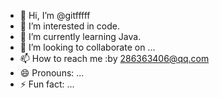 - 👋 Hi, I’m @gitfffff
- 👀 I’m interested in code.
- 🌱 I’m currently learning Java.
- 💞️ I’m looking to collaborate on ...
- 📫 How to reach me :by 286363406@qq.com
- 😄 Pronouns: ...
- ⚡ Fun fact: ...

<!---
gitfffff/gitfffff is a ✨ special ✨ repository because its `README.md` (this file) appears on your GitHub profile.
You can click the Preview link to take a look at your changes.
--->
